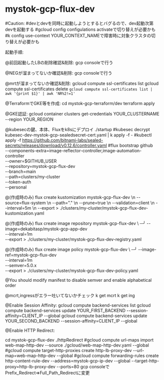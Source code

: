 # mystok-gcp-flux-dev
#Caution:
#devとdevを同時に起動しようとするとバグるので、dev起動次第devを起動する
#gcloud config configulations activateで切り替えが必要かも
#k config use-context YOUR_CONTEXT_NAMEで障害時に対象クラスタの切り替えが必要かも

起動手順:

@前回起動したLBの削除確認&削除:
gcp consoleで行う

@NEGが溜まってないか確認&削除:
gcp consoleで行う

@mrtが溜まってないか確認&削除:
gcloud compute ssl-certificates list
gcloud compute ssl-certificates delete `gcloud compute ssl-certificates list | awk '{print $1}' | awk 'NR%2!=1'`

@TerraformでGKE等を作成:
cd mystok-gcp-terraform/dev
terraform apply

@GKE認証:
gcloud container clusters get-credentials YOUR_CLUSTERNAME --region YOUR_REGION

@kubesecの鍵、本体、Fluxをk8sにデプロイ
./startup
#kubesec decrypt kubesec-dev-mystok-gcp-sealedsecret-cert.yaml | k apply -f -
#kubectl apply -f https://github.com/bitnami-labs/sealed-secrets/releases/download/v0.12.6/controller.yaml
#flux bootstrap github \
  --components-extra=image-reflector-controller,image-automation-controller \
  --owner=$GITHUB_USER \
  --repository=mystok-gcp-flux-dev \
  --branch=main \
  --path=clusters/my-cluster \
  --token-auth \
  --personal

@(作成時のみ)
flux create kustomization mystok-gcp-flux-dev \\n  --source=flux-system \\n  --path="." \\n  --prune=true \\n  --validation=client \\n  --interval=5m \\n  --export > ./clusters/my-cluster/mystok-gcp-flux-dev-kustomization.yaml

@(作成時のみ)
flux create image repository mystok-gcp-flux-dev \                        ─╯
--image=dekabitasp/mystok-gcp-app-dev \
--interval=1m \
--export > ./clusters/my-cluster/mystok-gcp-flux-dev-registry.yaml

@(作成時のみ)
flux create image policy mystok-gcp-flux-dev \                                                                                                             ─╯
--image-ref=mystok-gcp-flux-dev \
--interval=1m \
--semver=5.0.x \
--export > ./clusters/my-cluster/mystok-gcp-flux-dev-policy.yaml

@You should modify manifest to disable semver and enable alphabetical order

 
@mcrt,ingressがエラー吐いてないかチェック
k get mcrt
k get ing

@Enable Session Affinity:
gcloud compute backend-services list
gcloud compute backend-services update YOUR_FIRST_BACKEND --session-affinity=CLIENT_IP --global
gcloud compute backend-services update YOUR_SECOND_BACKEND --session-affinity=CLIENT_IP --global

@Enable HTTP Redirect:

cd mystok-gcp-flux-dev
./httpRedirect
#gcloud compute url-maps import web-map-http-dev --source ./gcloud/web-map-http-dev.yaml --global
#gcloud compute target-http-proxies create http-lb-proxy-dev --url-map=web-map-http-dev --global
#gcloud compute forwarding-rules create http-content-rule-dev --address=mystok-gcp-ip-dev --global --target-http-proxy=http-lb-proxy-dev --ports=80
gcp consoleでPrefix_Redirect=>Full_Path_Redirectに変更

